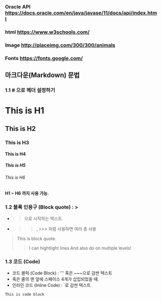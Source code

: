 ### Oracle API https://docs.oracle.com/en/java/javase/11/docs/api/index.html 
### html https://www.w3schools.com/
### Image http://placeimg.com/300/300/animals
### Fonts https://fonts.google.com/

## 마크다운(Markdown) 문법

### 1.1 # 으로 헤더 설정하기
 
# This is H1
## This is H2
### This is H3
#### This is H4
##### This is H5
###### This is H6
#### H1 ~ H6 까지 사용 가능.

### 1.2 블록 인용구 (Block quote) : >
- > 으로 시작하는 텍스트.
- >>, >>> 처럼 사용하면 여러 층 사용

> This is block quote.
>> I can hightlight lines
>> And also do on multiple levels!

### 1.3 코드 (Code)
- 코드 블럭 (Code Block) : ''' 혹은 \~\~~으로 감싼 텍스트
- 혹은 줄의 맨 앞에 스페이스 4개가 삽입되었을 때.
- 인라인 코드 (Inline Code) : \`로 감싼 텍스트

```This is code block```

 
